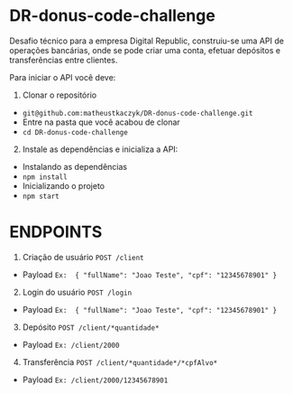# DR-donus-code-challenge

Desafio técnico para a empresa Digital Republic, construiu-se uma API de operações bancárias, onde se pode criar uma conta, efetuar depósitos e transferências entre clientes.

Para iniciar o API você deve:
1. Clonar o repositório
* `git@github.com:matheustkaczyk/DR-donus-code-challenge.git`
* Entre na pasta que você acabou de clonar
* `cd DR-donus-code-challenge`

2. Instale as dependências e inicializa a API:
* Instalando as dependências
* `npm install`
* Inicializando o projeto
* `npm start`

# ENDPOINTS
1. Criação de usuário
`POST /client`

* Payload
`
Ex: 
{
  "fullName": "Joao Teste",
  "cpf": "12345678901"
}
`

2. Login do usuário
`POST /login`

* Payload
`
Ex: 
{
  "fullName": "Joao Teste",
  "cpf": "12345678901"
}
`

3. Depósito
`POST /client/*quantidade*`

* Payload
`Ex: /client/2000`

4. Transferência
`POST /client/*quantidade*/*cpfAlvo*`

* Payload
`Ex: /client/2000/12345678901`

